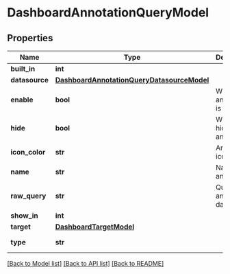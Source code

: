 # DashboardAnnotationQueryModel

## Properties
Name | Type | Description | Notes
------------ | ------------- | ------------- | -------------
**built_in** | **int** |  | 
**datasource** | [**DashboardAnnotationQueryDatasourceModel**](DashboardAnnotationQueryDatasourceModel.md) |  | 
**enable** | **bool** | Whether annotation is enabled. | [default to True]
**hide** | **bool** | Whether to hide annotation. | [optional] [default to False]
**icon_color** | **str** | Annotation icon color. | [optional] 
**name** | **str** | Name of annotation. | [optional] 
**raw_query** | **str** | Query for annotation data. | [optional] 
**show_in** | **int** |  | 
**target** | [**DashboardTargetModel**](DashboardTargetModel.md) |  | [optional] 
**type** | **str** |  | [default to 'dashboard']

[[Back to Model list]](../README.md#documentation-for-models) [[Back to API list]](../README.md#documentation-for-api-endpoints) [[Back to README]](../README.md)


